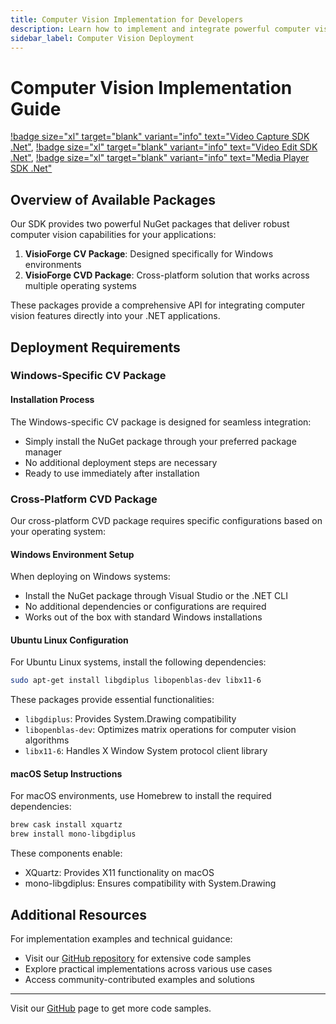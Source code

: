 ```yaml
---
title: Computer Vision Implementation for Developers
description: Learn how to implement and integrate powerful computer vision capabilities in your applications across multiple platforms. This guide covers deployment requirements, package installation, and platform-specific configurations for Windows, Linux, and macOS environments.
sidebar_label: Computer Vision Deployment
---
```


# Computer Vision Implementation Guide

[!badge size="xl" target="blank" variant="info" text="Video Capture SDK .Net"](https://www.visioforge.com/video-capture-sdk-net), [!badge size="xl" target="blank" variant="info" text="Video Edit SDK .Net"](https://www.visioforge.com/video-edit-sdk-net), [!badge size="xl" target="blank" variant="info" text="Media Player SDK .Net"](https://www.visioforge.com/media-player-sdk-net)

## Overview of Available Packages

Our SDK provides two powerful NuGet packages that deliver robust computer vision capabilities for your applications:

1. **VisioForge CV Package**: Designed specifically for Windows environments
2. **VisioForge CVD Package**: Cross-platform solution that works across multiple operating systems

These packages provide a comprehensive API for integrating computer vision features directly into your .NET applications.

## Deployment Requirements

### Windows-Specific CV Package

#### Installation Process

The Windows-specific CV package is designed for seamless integration:

- Simply install the NuGet package through your preferred package manager
- No additional deployment steps are necessary
- Ready to use immediately after installation

### Cross-Platform CVD Package

Our cross-platform CVD package requires specific configurations based on your operating system:

#### Windows Environment Setup

When deploying on Windows systems:

- Install the NuGet package through Visual Studio or the .NET CLI
- No additional dependencies or configurations are required
- Works out of the box with standard Windows installations

#### Ubuntu Linux Configuration

For Ubuntu Linux systems, install the following dependencies:

```bash
sudo apt-get install libgdiplus libopenblas-dev libx11-6
```

These packages provide essential functionalities:

- `libgdiplus`: Provides System.Drawing compatibility
- `libopenblas-dev`: Optimizes matrix operations for computer vision algorithms
- `libx11-6`: Handles X Window System protocol client library

#### macOS Setup Instructions

For macOS environments, use Homebrew to install the required dependencies:

```bash
brew cask install xquartz
brew install mono-libgdiplus
```

These components enable:

- XQuartz: Provides X11 functionality on macOS
- mono-libgdiplus: Ensures compatibility with System.Drawing

## Additional Resources

For implementation examples and technical guidance:

- Visit our [GitHub repository](https://github.com/visioforge/.Net-SDK-s-samples) for extensive code samples
- Explore practical implementations across various use cases
- Access community-contributed examples and solutions

---

Visit our [GitHub](https://github.com/visioforge/.Net-SDK-s-samples) page to get more code samples.
